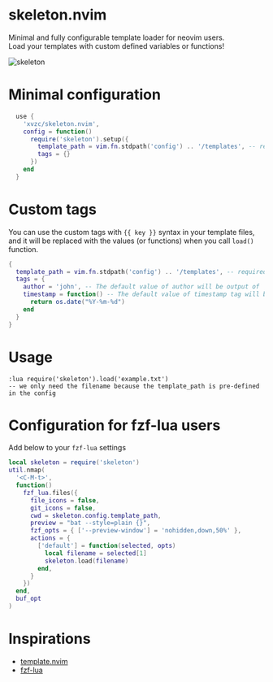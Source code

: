 # skeleton.nvim
Minimal and fully configurable template loader for neovim users.  
Load your templates with custom defined variables or functions!

![skeleton](https://user-images.githubusercontent.com/45588457/211829055-4ee23d0e-3e34-42d7-8bf8-363192268751.gif)

# Minimal configuration
```lua
  use {
    'xvzc/skeleton.nvim',
    config = function()
      require('skeleton').setup({
        template_path = vim.fn.stdpath('config') .. '/templates', -- required
        tags = {}
      })
    end
  }
```
# Custom tags
You can use the custom tags with `{{ key }}` syntax in your template files, and it will be replaced with the values (or functions) when you call `load()` function.
```lua
{
  template_path = vim.fn.stdpath('config') .. '/templates', -- required
  tags = {
    author = 'john', -- The default value of author will be output of 'git config user.name' or 'whoami'.
    timestamp = function() -- The default value of timestamp tag will be '%Y-%m-%d %H:%M:%S' format.
      return os.date("%Y-%m-%d") 
    end
  }
}
```

# Usage
```
:lua require('skeleton').load('example.txt')
-- we only need the filename because the template_path is pre-defined in the config
```

# Configuration for fzf-lua users
Add below to your `fzf-lua` settings
```lua
local skeleton = require('skeleton')
util.nmap(
  '<C-M-t>',
  function()
    fzf_lua.files({
      file_icons = false,
      git_icons = false,
      cwd = skeleton.config.template_path,
      preview = "bat --style=plain {}",
      fzf_opts = { ['--preview-window'] = 'nohidden,down,50%' },
      actions = {
        ['default'] = function(selected, opts)
          local filename = selected[1]
          skeleton.load(filename)
        end,
      }
    })
  end,
  buf_opt
)
```

# Inspirations
- [template.nvim](https://github.com/glepnir/template.nvim)
- [fzf-lua](https://github.com/ibhagwan/fzf-lua)
